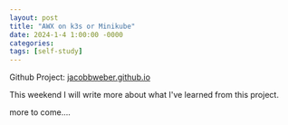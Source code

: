 ```yaml
---
layout: post
title: "AWX on k3s or Minikube"
date: 2024-1-4 1:00:00 -0000
categories:
tags: [self-study]
---
```


Github Project: [jacobbweber.github.io](<https://github.com/jacobbweber/self-study/tree/main/awx-on-minikube%20or%20k3s>)

This weekend I will write more about what I've learned from this project.

more to come....